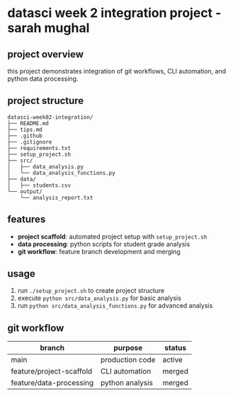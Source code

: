 # datasci week 2 integration project - sarah mughal

## project overview
this project demonstrates integration of git workflows, CLI automation, and python data processing.

## project structure
```
datasci-week02-integration/
├── README.md
├── tips.md
├── .github
├── .gitignore
├── requirements.txt
├── setup_project.sh
├── src/
│   ├── data_analysis.py
│   └── data_analysis_functions.py
├── data/
│   ├── students.csv
└── output/
    └── analysis_report.txt

```

## features
- **project scaffold**: automated project setup with `setup_project.sh`
- **data processing**: python scripts for student grade analysis
- **git workflow**: feature branch development and merging

## usage
1. run `./setup_project.sh` to create project structure
2. execute `python src/data_analysis.py` for basic analysis
3. run `python src/data_analysis_functions.py` for advanced analysis

## git workflow
| branch | purpose | status |
|--------|---------|--------|
| main | production code | active |
| feature/project-scaffold | CLI automation | merged |
| feature/data-processing | python analysis | merged |
```
